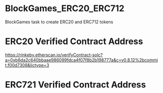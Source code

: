 # BlockGames_ERC20_ERC712
BlockGames task to create ERC20 and ERC712 tokens

# ERC20 Verified Contract Address
https://rinkeby.etherscan.io/verifyContract-solc?a=0xb6da2c640bbaae986099fdca4f07f8b2b198777a&c=v0.8.12%2bcommit.f00d7308&lictype=3

# ERC721 Verified Contract Address